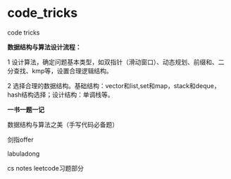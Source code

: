 # code_tricks

code tricks



**数据结构与算法设计流程：**

1 设计算法，确定问题基本类型，如双指针（滑动窗口）、动态规划、前缀和、二分查找、kmp等，设置合理逻辑结构。

2 选择合理的数据结构。基础结构：vector和list,set和map，stack和deque，hash结构选择；设计结构：单调栈等。


**一书一题一记**

数据结构与算法之美（手写代码必备题）

剑指offer 

labuladong

cs notes leetcode习题部分
